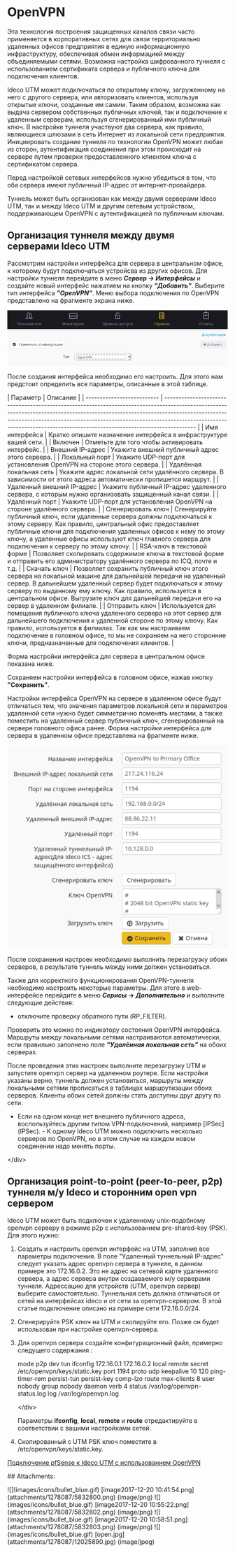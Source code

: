 # OpenVPN

Эта технология построения защищенных каналов связи часто применяется в корпоративных сетях для связи территориально удаленных офисов предприятия в единую информационную инфраструктуру, обеспечивая обмен информацией между объединяемыми сетями. Возможна настройка шифрованного туннеля с использованием сертификата сервера и публичного ключа для подключения клиентов.

Ideco UTM может подключаться по открытому ключу, загруженному на него с другого сервера, или авторизовать клиентов, используя открытые ключи, созданные им самим. Таким образом, возможна как выдача сервером собственных публичных ключей, так и подключение к удаленным серверам, используя сгенерированный ими публичный ключ. В настройке туннеля участвуют два сервера, как правило, являющиеся шлюзами в сеть Интернет из локальной сети предприятия. Инициировать создание туннеля по технологии OpenVPN может любая из сторон, аутентификация соединения при этом происходит на сервере путем проверки предоставленного клиентом ключа с сертификатом сервера.

Перед настройкой сетевых интерфейсов нужно убедиться в том, что оба сервера имеют публичный IP-адрес от интернет-провайдера.

Туннель может быть организован как между двумя серверами Ideco UTM, так и между Ideco UTM и другим сетевым устройством, поддерживающем OpenVPN с аутентификацией по публичным ключам.

## Организация туннеля между двумя серверами Ideco UTM

Рассмотрим настройки интерфейса для сервера в центральном офисе, к которому будут подключаться устройсва из других офисов. Для настройки туннеля перейдите в меню _**Сервер -&gt; Интерфейсы**_ и создайте новый интерфейс нажатием на кнопку _**"Добавить"**_. Выберите тип интерфейса _**"OpenVPN"**_. Меню выбора подключения по OpenVPN представлено на фрагменте экрана ниже.

![](../../../.gitbook/assets/12025890.jpg)

После создания интерфейса необходимо его настроить. Для этого нам предстоит определить все параметры, описанные в этой таблице.

 \| Параметр \| Описание \| \| -------------------------- \| ----------------------------------------------------------------------------------------------------------------------------------------------------------------------------------------------------------------------------------------------------------------------------------------------------------------------------------- \| \| Имя интерфейса \| Кратко опишите назначение интерфейса в инфраструктуре вашей сети. \| \| Включен \| Отметьте для того чтобы активировать интерфейс. \| \| Внешний IP-адрес \| Укажите внешний публичный адрес этого сервера. \| \| Локальный порт \| Укажите UDP-порт для установления OpenVPN на стороне этого сервера. \| \| Удалённая локальная сеть \| Укажите адрес локальной сети удалённого сервера. В зависимости от этого адреса автоматически пропишется маршрут. \| \| Удаленный внешний IP-адрес \| Укажите публичный IP-адрес удаленного сервера, с которым нужно организовать защищенный канал связи. \| \| Удалённый порт \| Укажите UDP-порт для установления OpenVPN на стороне удалённого сервера. \| \| Сгенерировать ключ \| Сгенерируйте публичный ключ, если удаленные сервера должны подключаться к этому серверу. Как правило, центральный офис предоставляет публичные ключи для подключения удаленных офисов к нему по этому ключу, а удаленные офисы используют ключ главного сервера для подключения к серверу по этому ключу. \| \| RSA-ключ в текстовой форме \| Позволяет скопировать содержимое ключа в текстовой форме и отправить его администратору удалённого сервера по ICQ, почте и т.д. \| \| Скачать ключ \| Позволяет сохранить публичный ключ этого сервера на локальной машине для дальнейшей передачи на удаленный сервер. В дальнейшем удаленный сервер будет подключаться к этому серверу по выданному ему ключу. Как правило, используется в центральном офисе. Выгрузите ключ для дальнейшей передачи его на сервер в удаленном филиале. \| \| Отправить ключ \| Используется для помещения публичного ключа удаленного сервера на этот сервер для дальнейшего подключения к удаленной стороне по этому ключу. Как правило, используется в филиалах. Так как мы настраиваем подключение в головном офисе, то мы не сохраняем на него сторонние ключи, предназначенные для подключения клиентов. \|

Форма настройки интерфейса для сервера в центральном офисе показана ниже.

Сохраняем настройки интерфейса в головном офисе, нажав кнопку **"Сохранить"**.

Настройки интерфейса OpenVPN на сервере в удаленном офисе будут отличаться тем, что значения параметров локальной сети и параметров удаленной сети нужно будет симметрично поменять местами, а также поместить на удаленный сервер публичный ключ, сгенерированный на сервере головного офиса ранее. Форма настройки интерфейса для сервера в удаленном офисе представлена на фрагменте ниже.

![](../../../.gitbook/assets/5832803.png)

После сохранения настроек необходимо выполнить перезагрузку обоих серверов, в результате туннель между ними должен установиться.

Также для корректного функционирования OpenVPN-туннеля необходимо настроить некоторые параметры. Для этого в web-интерфейсе перейдите в меню _**Серисы**_ _**-&gt; Дополнительно**_ и выполните следующие действия:

* отключите проверку обратного пути \(RP\_FILTER\).

Проверить это можно по индикатору состояния OpenVPN интерфейса. Маршруты между локальными сетями настраиваются автоматически, если правильно заполнено поле _**"Удалённая локальная сеть"**_ на обоих серверах.

После проведения этих настроек выполните перезагрузку UTM и запустите openvpn сервер на удаленном роутере. Если настройки указаны верно, туннель должен установиться, маршруты между локальными сетями прописаться в таблицах маршрутизации обоих серверов. Клиенты обоих сетей должны стать доступны друг другу по сети.

 - Если на одном конце нет внешнего публичного адреса, воспользуйтесь другим типом VPN-подключений, например \[IPSec\]\(IPSec\). - К одному Ideco UTM можно подключить несколько серверов по OpenVPN, но в этом случае на каждом новом соединении надо менять порты.

&lt;/div&gt;

## Организация point-to-point \(peer-to-peer, p2p\) туннеля м/у Ideco и сторонним open vpn сервером

Ideco UTM может быть подключен к удаленному unix-подобному openvpn серверу в режиме p2p с использованием pre-shared-key \(PSK\). Для этого нужно:

1. Создать и настроить openvpn интерфейс на UTM, заполнив все параметры подключения. В поле "Удаленный туннельный IP-адрес" следует указать адрес openvpn сервера в туннеле, в данном примере это 172.16.0.2. Это не адрес на сетевой карте удаленного сервера, а адрес сервера внутри создаваемого м/у серверами туннеля. Адрессацию для устройств \(UTM, openvpn сервер\) выберите самостоятельно. Туннельная сеть должна отличаться от сетей на интерфейсах ideco и от сети за openvpn-сервером. В этой статье подключение описано на примере сети 172.16.0.0/24.
2. Сгенерируйте PSK ключ на UTM и скопируйте его. Позже он будет использован при настройке openvpn-сервера.
3. Для openvpn сервера создайте конфигурационный файл, примерно следущего содержания :

    mode p2p dev tun ifconfig 172.16.0.1 172.16.0.2 local remote secret /etc/openvpn/keys/static.key port 1194 proto udp keepalive 10 120 ping-timer-rem persist-tun persist-key comp-lzo route max-clients 8 user nobody group nobody daemon verb 4 status /var/log/openvpn-status.log log /var/log/openvpn.log

   &lt;/div&gt;

   Параметры **ifconfig**, **local**, **remote** и **route** отредактируйте в соответствии с вашими настройками сетей.

4. Скопированный с UTM PSK ключ поместите в /etc/openvpn/keys/static.key.

[Подключение pfSense к Ideco UTM с использованием OpenVPN](https://github.com/ideco-team/docsUTM/tree/54be5c28981601375569bdca6ef75ead87808b16/Подключение_pfSense_к_Ideco_UTM_с_использованием_OpenVPN/README.md)

 \#\# Attachments:

 !\[\]\(images/icons/bullet\_blue.gif\) \[image2017-12-20 10:41:54.png\]\(attachments/1278087/5832800.png\) \(image/png\) !\[\]\(images/icons/bullet\_blue.gif\) \[image2017-12-20 10:55:22.png\]\(attachments/1278087/5832802.png\) \(image/png\) !\[\]\(images/icons/bullet\_blue.gif\) \[image2017-12-20 10:58:51.png\]\(attachments/1278087/5832803.png\) \(image/png\) !\[\]\(images/icons/bullet\_blue.gif\) \[open.jpg\]\(attachments/1278087/12025890.jpg\) \(image/jpeg\)

